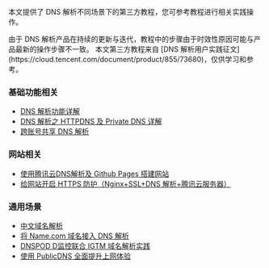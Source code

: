 本文提供了 DNS 解析不同场景下的第三方教程，您可参考教程进行相关实践操作。

<dx-alert infotype="explain" title="">
由于 DNS 解析产品在持续的更新与迭代，教程中的步骤由于时效性原因可能与产品最新的操作步骤不一致。
本文第三方教程来自 [DNS 解析用户实践征文](https://cloud.tencent.com/document/product/855/73680)，仅供学习和参考。
</dx-alert>



### 基础功能相关
- [DNS 解析功能详解](https://cloud.tencent.com/developer/article/2015746)
- [DNS 解析之 HTTPDNS 及 Private DNS 详解](https://cloud.tencent.com/developer/article/2035447)
- [跨账号共享 DNS 解析](https://cloud.tencent.com/developer/article/2011247)


### 网站相关
- [使用腾讯云DNS解析及 Github Pages 搭建网站](https://cloud.tencent.com/developer/article/2019284)
- [给网站开启 HTTPS 防护（Nginx+SSL+DNS 解析+腾讯云服务器）](https://cloud.tencent.com/developer/article/2026279)

### 通用场景
- [中文域名解析](https://cloud.tencent.com/developer/article/2007939)
- [将 Name.com 域名接入 DNS 解析](https://cloud.tencent.com/developer/article/2032069)
- [DNSPOD D监控联合 IGTM 域名解析实践](https://cloud.tencent.com/developer/article/2011431)
- [使用 PublicDNS 全面提升上网体验](https://cloud.tencent.com/developer/article/2013525)
